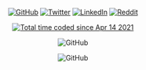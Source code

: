 <p align="center">
	<a href="https://github.com/danorris709"><img src="https://img.shields.io/github/followers/danorris709.svg?label=GitHub&style=social" alt="GitHub"></a>
	<a href="https://twitter.com/danorris709"><img src="https://img.shields.io/twitter/follow/danorris709?label=Twitter&style=social" alt="Twitter"></a>
	<a href="https://www.linkedin.com/in/danorris709/"><img src="https://img.shields.io/badge/LinkedIn--_.svg?style=social&logo=linkedin" alt="LinkedIn"></a>
  	<a href="https://www.reddit.com/user/danorris709"><img src="https://img.shields.io/reddit/user-karma/link/danorris709?label=Reddit&style=social" alt="Reddit"></a>
</p>
<p align="center">
	<a href="https://wakatime.com/@3394bcae-bbba-4048-b607-0f1ab5eb5928"><img src="https://wakatime.com/badge/user/3394bcae-bbba-4048-b607-0f1ab5eb5928.svg?style=for-the-badge" alt="Total time coded since Apr 14 2021" /></a>
</p>
<p align="center">
	<img src="https://github-readme-stats-git-masterrstaa-rickstaa.vercel.app/api?username=danorris709&show_icons=true&count_private=true&hide_border=true&theme=dark" alt="GitHub">
</p>
<p align="center">
	<img src="https://streak-stats.demolab.com?user=danorris709&theme=java-dark&hide_border=true&border_radius=30](https://git.io/streak-stats" alt="GitHub">
</p>
